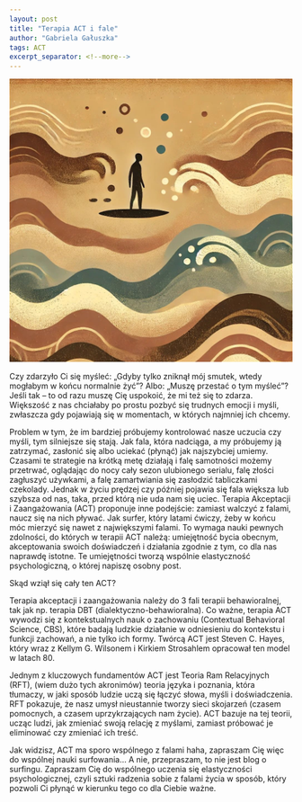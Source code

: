 ```yaml
---
layout: post
title: "Terapia ACT i fale"
author: "Gabriela Gałuszka"
tags: ACT
excerpt_separator: <!--more-->
---
```


![Alt text](../assets/images/post3.jpg)

Czy zdarzyło Ci się myśleć: „Gdyby tylko zniknął mój smutek, wtedy mogłabym w końcu normalnie żyć”?  <!--more--> Albo: „Muszę przestać o tym myśleć”? Jeśli tak – to od razu muszę Cię uspokoić, że mi też się to zdarza. Większość z nas chciałaby po prostu pozbyć się trudnych emocji i myśli, zwłaszcza gdy pojawiają się w momentach, w których najmniej ich chcemy.

Problem w tym, że im bardziej próbujemy kontrolować nasze uczucia czy myśli, tym silniejsze się stają. Jak fala, która nadciąga, a my próbujemy ją zatrzymać, zasłonić się albo uciekać (płynąć) jak najszybciej umiemy. Czasami te strategie na krótką metę działają i falę samotności możemy przetrwać, oglądając do nocy cały sezon ulubionego serialu, falę złości zagłuszyć używkami, a falę zamartwiania się zasłodzić tabliczkami czekolady. Jednak w życiu prędzej czy później pojawia się fala większa lub szybsza od nas, taka, przed którą nie uda nam się uciec. Terapia Akceptacji i Zaangażowania (ACT) proponuje inne podejście: zamiast walczyć z falami, naucz się na nich pływać. Jak surfer, który latami ćwiczy, żeby w końcu móc mierzyć się nawet z największymi falami. To wymaga nauki pewnych zdolności, do których w terapii ACT należą: umiejętność bycia obecnym, akceptowania swoich doświadczeń i działania zgodnie z tym, co dla nas naprawdę istotne. Te umiejętności tworzą wspólnie elastyczność psychologiczną, o której napiszę osobny post. 

Skąd wziął się cały ten ACT?

Terapia akceptacji i zaangażowania należy do 3 fali terapii behawioralnej, tak jak np. terapia DBT (dialektyczno-behawioralna). Co ważne, terapia ACT wywodzi się z kontekstualnych nauk o zachowaniu (Contextual Behavioral Science, CBS), które badają ludzkie działanie w odniesieniu do kontekstu i funkcji zachowań, a nie tylko ich formy. Twórcą ACT jest Steven C. Hayes, który wraz z Kellym G. Wilsonem i Kirkiem Strosahlem opracował ten model w latach 80.

Jednym z kluczowych fundamentów ACT jest Teoria Ram Relacyjnych (RFT), (wiem dużo tych akronimów) teoria języka i poznania, która tłumaczy, w jaki sposób ludzie uczą się łączyć słowa, myśli i doświadczenia. RFT pokazuje, że nasz umysł nieustannie tworzy sieci skojarzeń (czasem pomocnych, a czasem uprzykrzających nam życie). ACT bazuje na tej teorii, ucząc ludzi, jak zmieniać swoją relację z myślami, zamiast próbować je eliminować czy zmieniać ich treść.

Jak widzisz, ACT ma sporo wspólnego z falami haha, zapraszam Cię więc do wspólnej nauki surfowania… A nie, przepraszam, to nie jest blog o surfingu. Zapraszam Cię do wspólnego uczenia się elastyczności psychologicznej, czyli sztuki radzenia sobie z falami życia w sposób, który pozwoli Ci płynąć w kierunku tego co dla Ciebie ważne.